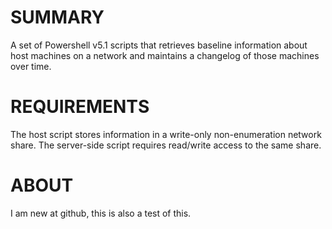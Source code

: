 # SUMMARY
A set of Powershell v5.1 scripts that retrieves baseline information about host machines on a network and maintains a changelog of those machines over time.
# REQUIREMENTS
The host script stores information in a write-only non-enumeration network share. The server-side script requires read/write access to the same share.
# ABOUT
I am new at github, this is also a test of this.
